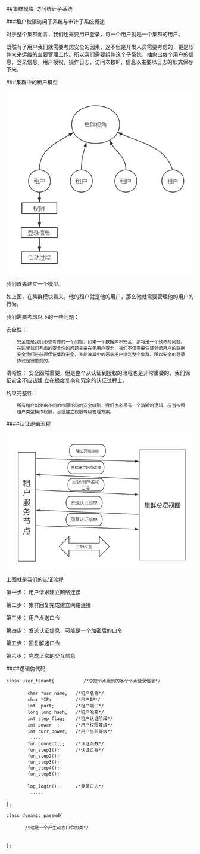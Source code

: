 ##集群模块_访问统计子系统


###租户权限访问子系统与审计子系统概述

对于整个集群而言，我们也需要用户登录，每一个用户就是一个集群的用户。

既然有了用户我们就需要考虑安全的因素，这不但是开发人员需要考虑的，更是软件未来运维的主要管理工作。所以我们需要组件这个子系统，抽象出每个用户的信息，登录信息，用户授权，操作日志，访问次数IP，信息以主要以日志的形式保存下来。



###集群中的租户模型

![ss](../image/访问审计子系统.png)

我们首先建立一个模型。

如上图，在集群模块看来，他的租户就是他的用户，那么他就需要管理他的用户的行为。

我们需要考虑以下的一些问题：

安全性：

        安全性是我们必须考虑的一个问题，如果一个数据库不安全，那将是一个致命的问题。
        在这里我们考虑的安全性的问题主要在于用户安全，我们不仅需要保证登录用户的数据
        安全我们还必须保证集群安全，不能被其中的恶意用户捣乱整个集群。所以安全的登录
        协议是很重要的。

清晰性：
        安全固然重要，但是整个从认证到授权的流程也是非常重要的，我们保证安全不应该建
        立在极度复杂和冗余的认证过程上。
        

约束完整性：

        所有租户即使由不同的权限不同的安全级别，我们也必须有一个清晰的逻辑，应当按照
        租户类型操作权限，合理建立权限等级管理方案。
        
        
####认证逻辑流程

![ss](../image/集群认证流程.png)

上图就是我们的认证流程

第一步： 用户请求建立网络连接

第二步： 集群回复完成建立网络连接

第三步： 用户发送口令 

第四步： 发送认证信息，可能是一个加密后的口令

第五步： 回复解迷口令

第六步： 完成正常的交互信息


####逻辑伪代码

```
class user_tenant{           /*总控节点看到的各个节点登录信息*/

        char *usr_name;   /*租户名称*/
        char *IP;         /*租户IP*/
        int  port;        /*租户端口*/
        long long hash;   /*租户哈希*/
        int step_flag;    /*租户认证阶段*/
        int power  ;      /*用户权限等级*/
        int curr_power;   /*用户当前等级*/
        ......
        fun_connect();    /*认证函数*/
        fun_step1();      /*认证过程*/
        fun_step2();  
        fun_step3();
        fun_step4();
        fun_step5();      
        
        log_login();      /*登录日志*/
        ......

};

```

```
class dynamic_passwd{

       /*这是一个产生动态口令的类*/


};

```








